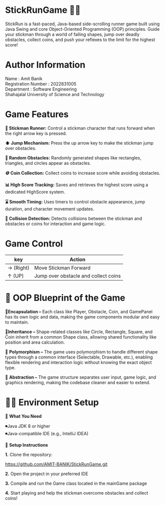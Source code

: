 # StickRunGame 🏃‍♂️
StickRun is a fast-paced, Java-based side-scrolling runner game built using Java Swing and core Object-Oriented Programming (OOP) principles. Guide your stickman through a world of falling shapes, jump over deadly obstacles, collect coins, and push your reflexes to the limit for the highest score!

# Author Information 

Name : Amit Banik        
Registration Number : 2022831005     
Department : Software Engineering    
Shahajalal University of Science and Technology 

# Game Features

 **👤 Stickman Runner:** Control a stickman character that runs forward when the right arrow key is pressed.

**⬆️ Jump Mechanism:** Press the up arrow key to make the stickman jump over obstacles.

**🧱 Random Obstacles:** Randomly generated shapes like rectangles, triangles, and circles appear as obstacles.

**🪙 Coin Collection:** Collect coins to increase score while avoiding obstacles.

**📊 High Score Tracking:** Saves and retrieves the highest score using a dedicated HighScore system.

**⌛ Smooth Timing:** Uses timers to control obstacle appearance, jump duration, and character movement updates.

**🚫 Collision Detection:** Detects collisions between the stickman and obstacles or coins for interaction and game logic.

# Game Control 
|key|Action|
|-|-|
→ (Right) |Move Stickman Forward|
↑ (UP) |Jump over obstacle and collect coins|



# 📐 OOP Blueprint of the Game

🧱**Encapsulation –** Each class like Player, Obstacle, Coin, and GamePanel has its own logic and data, making the game components modular and easy to maintain.


🧬**Inheritance –** Shape-related classes like Circle, Rectangle, Square, and Coin inherit from a common Shape class, allowing shared functionality like position and area calculation.

🔁 **Polymorphism –** The game uses polymorphism to handle different shape types through a common interface (Selectable, Drawable, etc.), enabling flexible rendering and interaction logic without knowing the exact object type.

🧊 **Abstraction –** The game structure separates user input, game logic, and graphics rendering, making the codebase cleaner and easier to extend.

# 🧑‍💻 Environment Setup

🚀 **What You Need**

 ◾Java JDK 8 or higher                                                                                                                                                                       
 ◾Java-compatible IDE (e.g., IntelliJ IDEA)

🧪 **Setup Instructions**
                                                    
__1.__ Clone the repository:

https://github.com/AMIT-BANIK/StickRunGame.git

__2.__ Open the project in your preferred IDE

__3.__ Compile and run the Game class located in the mainGame package

__4.__ Start playing and help the stickman overcome obstacles and collect coins!


